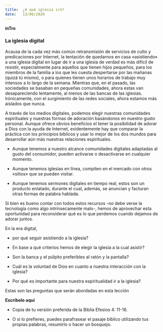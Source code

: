 ```yaml
---
title:  ¿A qué iglesia iré?
date:   13/06/2020
---
```


**inTro**

### La iglesia digital

Acausa de la cada vez más común retransmisión de servicios de culto y predicaciones por Internet, la tentación de quedarnos en casa «asistiendo» a una iglesia digital en lugar de ir a una iglesia de verdad es más difícil de resistir, especialmente para aquellos que tienen hijos pequeños, para los miembros de la familia a los que les cuesta despertarse por las mañanas (quizá tú mismo), o para quienes tienen unos horarios de trabajo muy intensos a lo largo de la semana. Mientras que, en el pasado, las sociedades se basaban en pequeñas comunidades, ahora estas van desapareciendo lentamente, al menos de las bancas de las iglesias. Irónicamente, con el surgimiento de las redes sociales, ahora estamos más aislados que nunca.

A través de los medios digitales, podemos elegir nuestras comunidades espirituales y nuestras formas de adoración basándonos en nuestro gusto personal. Aunque ofrece obvios beneficios el tener la posibilidad de adorar a Dios con la ayuda de Internet, evidentemente hay que comparar la práctica con los principios bíblicos y usar lo mejor de los dos mundos para desarrollar aún más nuestras relaciones espirituales.

- Aunque tenemos a nuestro alcance comunidades digitales adaptadas al gusto del consumidor, pueden activarse o desactivarse en cualquier momento.

- Aunque tenemos iglesias en línea, compiten en el mercado con otros «sitios» que se pueden visitar.

- Aunque tenemos sermones digitales en tiempo real, estos son un producto enlatado, durante el cual, además, se anuncian y facturan otras formas de palabra hablada.

Si bien es bueno contar con todos estos recursos -no debe verse la tecnología como algo intrínsecamente malo-, hemos de aprovechar esta oportunidad para reconsiderar qué es lo que perdemos cuando dejamos de adorar juntos.

En la era digital,

- por qué seguir asistiendo a la iglesia?

- En base a qué criterios hemos de elegir la iglesia a la cual asistir?

- Son la banca y el púlpito preferibles al ratón y la pantalla?

- Cuál es la voluntad de Dios en cuanto a nuestra interacción con la iglesia?

- Por qué es importante para nuestra espiritualidad ir a la iglesia?

Estas son las preguntas que serán abordadas en esta lección

**Escríbelo aquí**

- Copia de tu versión preferida de la Biblia Efesios 4: 11-16.

- O si lo prefieres, puedes parafrasear el pasaje bíblico utilizando tus propias palabras, resumirlo o hacer un bosquejo.
